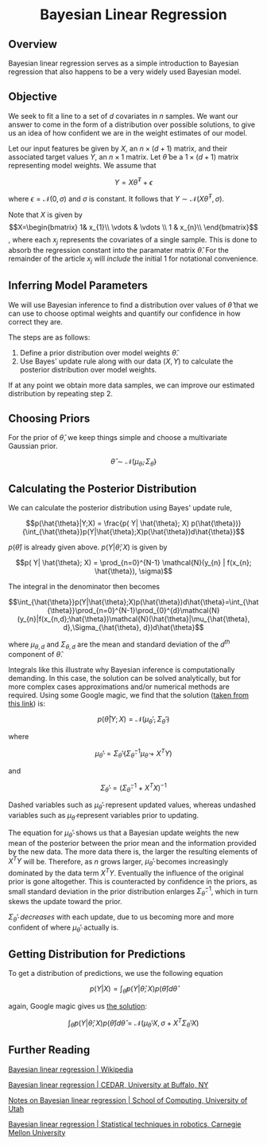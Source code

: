 
# <center>Bayesian Linear Regression</center>

## Overview
Bayesian linear regression serves as a simple introduction to Bayesian regression that also happens to be a very widely used Bayesian model.

## Objective
We seek to fit a line to a set of $d$ covariates in $n$ samples. We want our answer to come in the form of a distribution over possible solutions, to give us an idea of how confident we are in the weight estimates of our model.

Let our input features be given by $X$, an $n \times (d+1)$ matrix, and their associated target values $Y$, an $n \times 1$ matrix. Let $\hat{\theta}$ be a $1 \times (d+1)$ matrix representing model weights. We assume that 

$$Y = X\hat{\theta}^{T} + \epsilon$$

where $\epsilon=\mathcal{N}(0, \sigma)$ and $\sigma$ is constant. It follows that $Y \sim \mathcal{N}(X\hat{\theta}^{T}, \sigma)$.

Note that $X$ is given by  $$X=\begin{bmatrix} 1& x_{1}\\ \vdots & \vdots \\ 1 & x_{n}\\ \end{bmatrix}$$, where each $x_{j}$ represents the covariates of a single sample. This is done to absorb the regression constant into the paramater matrix $\hat{\theta}$. For the remainder of the article $x_{j}$ will *include* the initial $1$ for notational convenience.

## Inferring Model Parameters
We will use Bayesian inference to find a distribution over values of $\hat{\theta}$ that we can use to choose optimal weights and quantify our confidence in how correct they are.

The steps are as follows:

1. Define a prior distribution over model weights $\hat{\theta}$.
2. Use Bayes' update rule along with our data $(X, Y)$ to calculate the posterior distribution over model weights.

If at any point we obtain more data samples, we can improve our estimated distribution by repeating step 2.

## Choosing Priors
For the prior of $\hat{\theta}$, we keep things simple and choose a multivariate Gaussian prior.

$$\hat{\theta} \sim \mathcal{N}(\mu_{\hat{\theta}}, \Sigma_{\hat{\theta}})$$

## Calculating the Posterior Distribution
We can calculate the posterior distribution using Bayes' update rule,

$$p(\hat{\theta}|Y;X) = \frac{p( Y| \hat{\theta}; X) p(\hat{\theta})}{\int_{\hat{\theta}}p(Y|\hat{\theta};X)p(\hat{\theta})d\hat{\theta}}$$

$p(\hat{\theta})$ 
is already given above. 
$p(Y|\hat{\theta}; X)$ 
is given by

$$p( Y| \hat{\theta}; X) = \prod_{n=0}^{N-1} \mathcal{N}(y_{n} | f(x_{n}; \hat{\theta}), \sigma)$$

The integral in the denominator then becomes

$$\int_{\hat{\theta}}p(Y|\hat{\theta};X)p(\hat{\theta})d\hat{\theta}=\int_{\hat{\theta}}\prod_{n=0}^{N-1}\prod_{0}^{d}\mathcal{N}(y_{n}|f(x_{n,d};\hat{\theta})\mathcal{N}(\hat{\theta}|\mu_{\hat{\theta}, d},\Sigma_{\hat{\theta}, d})d\hat{\theta}$$

where $\mu_{\theta, d}$ and $\Sigma_{\theta, d}$ are the mean and standard deviation of the $d^{th}$ component of $\hat{\theta}$.

Integrals like this illustrate why Bayesian inference is computationally demanding. In this case, the solution can be solved analytically, but for more complex cases approximations and/or numerical methods are required. Using some Google magic, we find that the solution (<a href ="https://cedar.buffalo.edu/~srihari/CSE574/Chap3/3.4-BayesianRegression.pdf">taken from this link</a>) is:

$$p(\hat{\theta}|Y;X) = \mathcal{N}(\mu_{\hat{\theta}}', \Sigma_{\hat{\theta}}')$$

where

$$\mu_{\hat{\theta}}' = \Sigma_{\hat{\theta}}'(\Sigma_{\hat{\theta}}^{-1} \mu_{\hat{\theta}} + X^{T}Y)$$

and

$$\Sigma_{\hat{\theta}}' = (\Sigma_{\hat{\theta}}^{-1} + X^{T}X)^{-1}$$

Dashed variables such as $\mu_{\hat{\theta}}'$ represent updated values, whereas undashed variables such as $\mu_{\hat{\theta}}$ represent variables prior to updating.

The equation for $\mu_{\hat{\theta}}'$ shows us that a Bayesian update weights the new mean of the posterior between the prior mean and the information provided by the new data. The more data there is, the larger the resulting elements of $X^{T}Y$ will be. Therefore, as $n$ grows larger, $\mu_{\hat{\theta}}'$ becomes increasingly dominated by the data term $X^{T}Y$. Eventually the influence of the original prior is gone altogether. This is counteracted by confidence in the priors, as small standard deviation in the prior distribution enlarges $\Sigma_{\hat{\theta}}^{-1}$, which in turn skews the update toward the prior.

$\Sigma_{\hat{\theta}}'$ *decreases* with each update, due to us becoming more and more confident of where $\mu_{\hat{\theta}}'$ actually is.

## Getting Distribution for Predictions
To get a distribution of predictions, we use the following equation

$$p(Y|X) = \int_{\hat{\theta}}p(Y|\hat{\theta};X)p(\hat{\theta})d\hat{\theta} $$

again, Google magic gives us <a href ="https://cedar.buffalo.edu/~srihari/CSE574/Chap3/3.4-BayesianRegression.pdf">the solution</a>:

$$ \int_{\hat{\theta}}p(Y|\hat{\theta};X)p(\hat{\theta})d\hat{\theta} = \mathcal{N}(\mu_{\hat{\theta}}'X, \sigma+X^{T}\Sigma_{\hat{\theta}}'X)$$


## Further Reading

<a href="https://en.wikipedia.org/wiki/Bayesian_linear_regression">Bayesian linear regression | Wikipedia</a>

<a href="https://cedar.buffalo.edu/~srihari/CSE574/Chap3/3.4-BayesianRegression.pdf">Bayesian linear regression | CEDAR, University at Buffalo, NY</a>

<a href="https://www.cs.utah.edu/~fletcher/cs6957/lectures/BayesianLinearRegression.pdf">Notes on Bayesian linear regression | School of Computing, University of Utah</a>

<a href="http://www.cs.cmu.edu/~16831-f14/notes/F14/16831_lecture20_jhua_dkambam.pdf">Bayesian linear regression | Statistical techniques in robotics, Carnegie Mellon University</a>